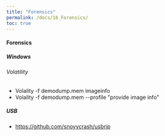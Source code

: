 ```yaml
---
title: "Forensics"
permalink: /docs/16_Forensics/
toc: true
---
```


#### Forensics

##### Windows
###### Volatility 
- Volality -f demodump.mem imageinfo
- Volality -f demodump.mem --profile "provide image info"
##### USB
- https://github.com/snovvcrash/usbrip
